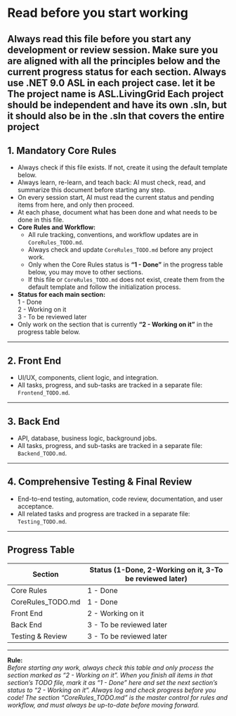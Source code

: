 # Read before you start working

**Always read this file before you start any development or review session. Make sure you are aligned with all the principles below and the current progress status for each section.**
Always use .NET 9.0
ASL in each project case. let it be
The project name is ASL.LivingGrid
Each project should be independent and have its own .sln, but it should also be in the .sln that covers the entire project
---


## 1. Mandatory Core Rules

- Always check if this file exists. If not, create it using the default template below.
- Always learn, re-learn, and teach back: AI must check, read, and summarize this document before starting any step.
- On every session start, AI must read the current status and pending items from here, and only then proceed.
- At each phase, document what has been done and what needs to be done in this file.
- **Core Rules and Workflow:**  
    - All rule tracking, conventions, and workflow updates are in `CoreRules_TODO.md`.
    - Always check and update `CoreRules_TODO.md` before any project work.  
    - Only when the Core Rules status is **“1 - Done”** in the progress table below, you may move to other sections.
    - If this file or `CoreRules_TODO.md` does not exist, create them from the default template and follow the initialization process.
- **Status for each main section:**  
    1 - Done  
    2 - Working on it  
    3 - To be reviewed later
- Only work on the section that is currently **“2 - Working on it”** in the progress table below.

---
## 2. Front End

- UI/UX, components, client logic, and integration.
- All tasks, progress, and sub-tasks are tracked in a separate file: `Frontend_TODO.md`.

---

## 3. Back End

- API, database, business logic, background jobs.
- All tasks, progress, and sub-tasks are tracked in a separate file: `Backend_TODO.md`.

---

## 4. Comprehensive Testing & Final Review

- End-to-end testing, automation, code review, documentation, and user acceptance.
- All related tasks and progress are tracked in a separate file: `Testing_TODO.md`.

---

## Progress Table

| Section              | Status (1-Done, 2-Working on it, 3-To be reviewed later) |
|----------------------|----------------------------------------------------------|
| Core Rules           | 1 - Done                                                 |
| CoreRules_TODO.md    | 1 - Done                                                 |
| Front End            | 2 - Working on it                                        |
| Back End             | 3 - To be reviewed later                                 |
| Testing & Review     | 3 - To be reviewed later                                 |

---

**Rule:**  
*Before starting any work, always check this table and only process the section marked as “2 - Working on it”. When you finish all items in that section’s TODO file, mark it as “1 - Done” here and set the next section’s status to “2 - Working on it”. Always log and check progress before you code! The section “CoreRules_TODO.md” is the master control for rules and workflow, and must always be up-to-date before moving forward.*
